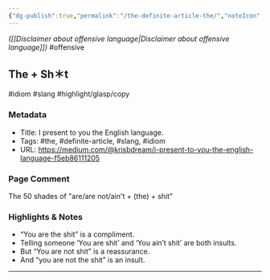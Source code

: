 ```yaml
---
{"dg-publish":true,"permalink":"/the-definite-article-the/","noteIcon":"2","created":"","updated":""}
---
```


*([[Disclaimer about offensive language\|Disclaimer about offensive language]])*
#offensive 
## The + Sh＊t
#idiom
#slang
#highlight/glasp/copy 
### Metadata
- Title: I present to you the English language.
- Tags: #the, #definite-article, #slang, #idiom
- URL: https://medium.com/@krisbdream/i-present-to-you-the-english-language-f5eb86111205
### Page Comment  
The 50 shades of "are/are not/ain't + (the) + shit"

### Highlights & Notes
- “You are the shit” is a compliment.  
- Telling someone ‘You are shit’ and ‘You ain’t shit’ are both insults.  
- But “You are not shit” is a reassurance.  
- And “you are not the shit” is an insult.

---

